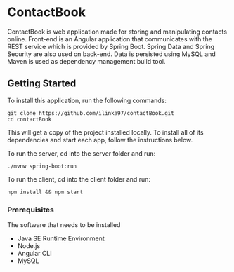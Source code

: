 # ContactBook

ContactBook is web application made for storing and manipulating contacts online.
Front-end is an Angular application that communicates with the REST service which is provided by Spring Boot. Spring Data  and Spring Security are also used on back-end.
Data is persisted using MySQL and Maven is used as dependency management build tool.

## Getting Started

To install this application, run the following commands:

```
git clone https://github.com/ilinka97/contactBook.git
cd contactBook
```

This will get a copy of the project installed locally. To install all of its dependencies and start each app, follow the instructions below.

To run the server, cd into the server folder and run:

```
./mvnw spring-boot:run
```

To run the client, cd into the client folder and run:

```
npm install && npm start
```

### Prerequisites

The software that needs to be installed

- Java SE Runtime Environment
- Node.js 
- Angular CLI
- MySQL

